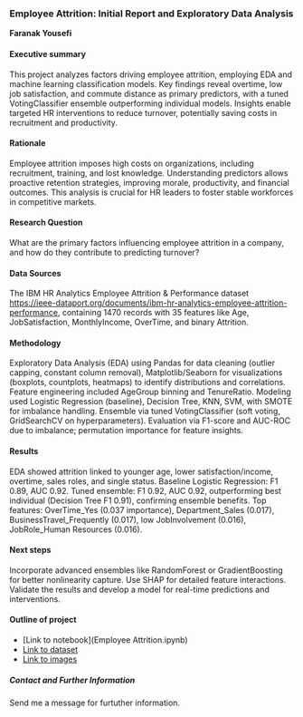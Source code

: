 ### Employee Attrition: Initial Report and Exploratory Data Analysis


**Faranak Yousefi**

#### Executive summary
This project analyzes factors driving employee attrition, employing EDA and machine learning classification models. Key findings reveal overtime, low job satisfaction, and commute distance as primary predictors, with a tuned VotingClassifier ensemble outperforming individual models. Insights enable targeted HR interventions to reduce turnover, potentially saving costs in recruitment and productivity.
#### Rationale
Employee attrition imposes high costs on organizations, including recruitment, training, and lost knowledge. Understanding predictors allows proactive retention strategies, improving morale, productivity, and financial outcomes. This analysis is crucial for HR leaders to foster stable workforces in competitive markets.

#### Research Question
What are the primary factors influencing employee attrition in a company, and how do they contribute to predicting turnover?

#### Data Sources
The IBM HR Analytics Employee Attrition & Performance dataset https://ieee-dataport.org/documents/ibm-hr-analytics-employee-attrition-performance, containing 1470 records with 35 features like Age, JobSatisfaction, MonthlyIncome, OverTime, and binary Attrition.

#### Methodology
Exploratory Data Analysis (EDA) using Pandas for data cleaning (outlier capping, constant column removal), Matplotlib/Seaborn for visualizations (boxplots, countplots, heatmaps) to identify distributions and correlations. Feature engineering included AgeGroup binning and TenureRatio. Modeling used Logistic Regression (baseline), Decision Tree, KNN, SVM, with SMOTE for imbalance handling. Ensemble via tuned VotingClassifier (soft voting, GridSearchCV on hyperparameters). Evaluation via F1-score and AUC-ROC due to imbalance; permutation importance for feature insights.

#### Results
EDA showed attrition linked to younger age, lower satisfaction/income, overtime, sales roles, and single status. Baseline Logistic Regression: F1 0.89, AUC 0.92. Tuned ensemble: F1 0.92, AUC 0.92, outperforming best individual (Decision Tree F1 0.91), confirming ensemble benefits. Top features: OverTime_Yes (0.037 importance), Department_Sales (0.017), BusinessTravel_Frequently (0.017), low JobInvolvement (0.016), JobRole_Human Resources (0.016).

#### Next steps
Incorporate advanced ensembles like RandomForest or GradientBoosting for better nonlinearity capture. Use SHAP for detailed feature interactions. Validate the results and develop a model for real-time predictions and interventions.

#### Outline of project

- [Link to notebook](Employee Attrition.ipynb)
- [Link to dataset](data/WA_Fn-UseC_-HR-Employee-Attrition.csv)
- [Link to images](images)


##### Contact and Further Information
Send me a message for furtuther information.
